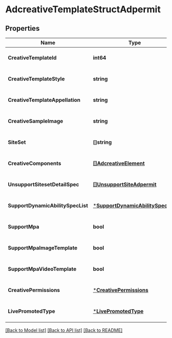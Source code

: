 # AdcreativeTemplateStructAdpermit

## Properties
Name | Type | Description | Notes
------------ | ------------- | ------------- | -------------
**CreativeTemplateId** | **int64** |  | [optional] [default to null]
**CreativeTemplateStyle** | **string** |  | [optional] [default to null]
**CreativeTemplateAppellation** | **string** |  | [optional] [default to null]
**CreativeSampleImage** | **string** |  | [optional] [default to null]
**SiteSet** | **[]string** |  | [optional] [default to null]
**CreativeComponents** | [**[]AdcreativeElement**](adcreative_element.md) |  | [optional] [default to null]
**UnsupportSitesetDetailSpec** | [**[]UnsupportSiteAdpermit**](unsupport_site_adpermit.md) |  | [optional] [default to null]
**SupportDynamicAbilitySpecList** | [***SupportDynamicAbilitySpecList**](support_dynamic_ability_spec_list.md) |  | [optional] [default to null]
**SupportMpa** | **bool** |  | [optional] [default to null]
**SupportMpaImageTemplate** | **bool** |  | [optional] [default to null]
**SupportMpaVideoTemplate** | **bool** |  | [optional] [default to null]
**CreativePermissions** | [***CreativePermissions**](creative_permissions.md) |  | [optional] [default to null]
**LivePromotedType** | [***LivePromotedType**](LivePromotedType.md) |  | [optional] [default to null]

[[Back to Model list]](../README.md#documentation-for-models) [[Back to API list]](../README.md#documentation-for-api-endpoints) [[Back to README]](../README.md)


